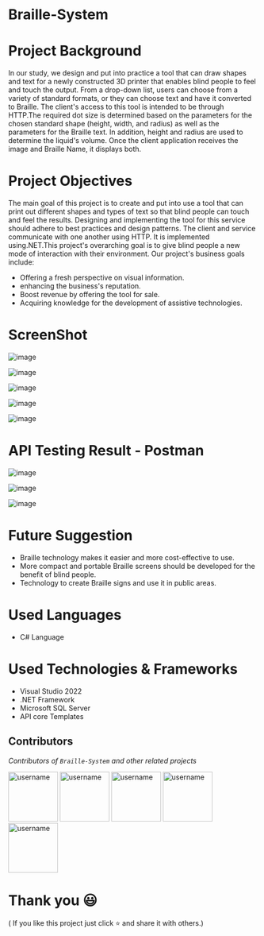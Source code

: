 # Braille-System

# Project Background
In our study, we design and put into practice a tool that can draw shapes and text for a newly constructed 3D printer that enables blind people to feel and touch the output.
From a drop-down list, users can choose from a variety of standard formats, or they can choose text and have it converted to Braille. The client's access to this tool is intended to be through HTTP.The required dot size is determined based on the parameters for the chosen standard shape (height, width, and radius) as well as the parameters for the Braille text. In addition, height and radius are used to determine the liquid's volume. Once the client application receives the image and Braille Name, it displays both.


# Project Objectives
The main goal of this project is to create and put into use a tool that can print out different shapes and types of text so that blind people can touch and feel the results.
Designing and implementing the tool for this service should adhere to best practices and design patterns. The client and service communicate with one another using HTTP. It is implemented using.NET.This project's overarching goal is to give blind people a new mode of interaction with their environment.
Our project's business goals include: 
* Offering a fresh perspective on visual information.
* enhancing the business's reputation.
* Boost revenue by offering the tool for sale.
* Acquiring knowledge for the development of assistive technologies.

# ScreenShot

![image](https://github.com/MokshaDill/Braille-System/assets/97075043/c6229341-9926-4fee-8f68-001821fd7943)

![image](https://github.com/MokshaDill/Braille-System/assets/97075043/51459696-ad59-49ff-a35a-f3c540d75b0c)

![image](https://github.com/MokshaDill/Braille-System/assets/97075043/e6257ddc-640b-4dbc-9ab4-089a3c8ecee7)

![image](https://github.com/MokshaDill/Braille-System/assets/97075043/6430aee6-e33c-4d5a-8d10-1a266c80c30b)

![image](https://github.com/MokshaDill/Braille-System/assets/97075043/1ca5f956-4632-4e0f-a373-330f53517579)

# API Testing Result - Postman

![image](https://github.com/MokshaDill/Braille-System/assets/97075043/a75e10fc-1c5d-42ac-96c5-d107c62f4094)

![image](https://github.com/MokshaDill/Braille-System/assets/97075043/89bcce0d-3366-4be5-ba7a-7310dc45c48e)

![image](https://github.com/MokshaDill/Braille-System/assets/97075043/2825052a-4b15-4bbd-a4d0-038a2f5719b8)


# Future Suggestion

* Braille technology makes it easier and more cost-effective to use.
* More compact and portable Braille screens should be developed for the benefit of blind people.
* Technology to create Braille signs and use it in public areas.

# Used Languages
* C# Language

# Used Technologies & Frameworks
* Visual Studio 2022
* .NET Framework
* Microsoft SQL Server
* API core Templates

## Contributors
*Contributors of `Braille-System` and other related projects*
  
<img src="https://avatars.githubusercontent.com/u/97075043?v=4" alt="username" width="100">  
<img src="https://avatars.githubusercontent.com/u/79258226?v=4" alt="username" width="100">   
<img src="https://avatars.githubusercontent.com/u/87930614?v=4" alt="username" width="100">  
<img src="https://avatars.githubusercontent.com/u/99089122?v=4" alt="username" width="100">  
<img src="https://avatars.githubusercontent.com/u/96585093?v=4" alt="username" width="100">

# Thank you 😃

( If you like this project just click ⭐ and share it with others.)



